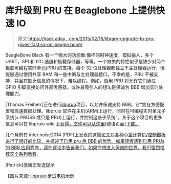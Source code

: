 # 库升级到 PRU 在 Beaglebone 上提供快速 IO

> 原文:[https://hack aday . com/2015/02/16/library-upgrade-to-pru-gives-fast-io-on-beagle bone/](https://hackaday.com/2015/02/16/library-upgrade-to-pru-gives-fast-io-on-beaglebone/)

BeagleBone Black 有一个强大的功能集:像样的时钟速度，模拟输入，多个 UART，SPI 和 I2C 通道和板载存储器，等等。一个缺失的特性似乎是缺少对两个板载可编程实时单元(PRU)的支持。每个 32 位处理器都独立于主处理器运行，但能够通过使用共享 RAM 和一些中断与主处理器接口。不幸的是，PRU 不被支持，并且在缺乏信息的情况下，难以编程。例如，启用 PRU 将允许它们通过 GPIO 引脚直接访问外部传感器。或许最吸引人的想法是保诚为 BBB 增加实时处理能力。

[Thomas Freiherr]正在进行[libpruo](http://beagleboard.org/project/libpruio/)项目，以允许保诚支持 BBB。它“旨在方便配置和高速数据处理。libpruio 软件在主机(ARM)上运行，同时在可编程实时单元子系统(= PRUSS 或只是 PRU)上运行，并控制这些子系统”。关于这个项目的更多信息可以在 libpruio wiki 上[获得，文件可以从这里](http://users.freebasic-portal.de/tjf/Projekte/libpruio/doc/html/)(德语页面)[下载。](http://www.freebasic-portal.de/downloads/fb-on-arm/anleitung-zu-libpruio-en-326.html)

几个月前在 inter.noise2014 (PDF)上发表的这篇[论文对各种小型计算机/控制器板进行了很好的比较，并概述了启用 pru 后 BBB 的优势。如果读者遇到启用 PRUs 的 BBB 应用程序，请在评论中告诉我们。如果你想进入保诚](http://www.acoustics.asn.au/conference_proceedings/INTERNOISE2014/papers/p236.pdf)[的世界，我们强烈推荐这个系列教程](http://hackaday.com/2014/06/22/an-introduction-to-the-beaglebone-pru/)。

[Patrick]感谢您发送提示

【图片来源: [libpruio 步进电机示例](http://users.freebasic-portal.de/tjf/Projekte/libpruio/doc/html/_cha_examples.html#SubSecExaStepper)